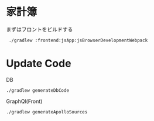 # 家計簿

まずはフロントをビルドする
```shell
 ./gradlew :frontend:jsApp:jsBrowserDevelopmentWebpack
```

# Update Code
DB
```shell
./gradlew generateDbCode
```

GraphQl(Front)
```shell
./gradlew generateApolloSources
```